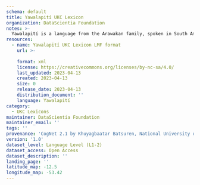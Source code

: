 ```yaml
---
schema: default
title: Yawalapití UKC Lexicon
organization: DataScientia Foundation
notes: >-
  Yawalapití is a language from the Arawakan family, spoken in South America. The UKC Lexicon of Yawalapití is represented as a lexico-semantic network. It consists of words, word senses, synsets, as well as sense-level and synset-level relationships.
resources:
  - name: Yawalapití UKC Lexicon LMF format
    url: >-
      
    format: xml
    license: https://creativecommons.org/licenses/by-nc-sa/4.0/
    last_updated: 2023-04-13
    created: 2023-04-13
    size: 0
    release_date: 2023-04-13
    distribution_document: ''
    language: Yawalapití
category:
  - UKC Lexicons
maintainer: DataScientia Foundation
maintainer_email: ''
tags: ''
provenance: 'CogNet 2.1 by Khuyagbaatar Batsuren, National University of Mongolia (http://cognet.ukc.disi.unitn.it); Native Languages of the Americas 2021.11. by Laura Redish and Orrin Lewis (http://www.native-languages.org); Princeton WordNet 2.1 by Princeton University (https://wordnet.princeton.edu)'
version: '1.0'
dataset_level: Language Level (L1-2)
dataset_access: Open Access
dataset_description: ''
landing_page: ''
latitude_map: -12.5
longitude_map: -53.42
---
```

